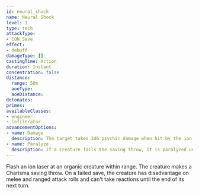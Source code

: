 ```yaml
---
id: neural_shock
name: Neural Shock
level: 1
type: tech
attackType:
- CON Save
effect:
- debuff
damageType: []
castingTime: Action
duration: Instant
concentration: false
distance:
  range: 50m
  aoeType: 
  aoeDistance: 
detonates: 
primes: 
availableClasses:
- engineer
- infiltrator
advancementOptions:
- name: Damage
  description: The target takes 2d6 psychic damage when hit by the ion laser. This damage increases by 2d6 for each slot level above the 1st.
- name: Paralyze
  description: If a creature fails the saving throw, it is paralyzed until the end of its next turn.
---
```

Flash an ion laser at an organic creature within range. The creature makes a Charisma saving throw. On a failed save,
the creature has disadvantage on melee and ranged attack rolls and can't take reactions until the end of its
next turn.
